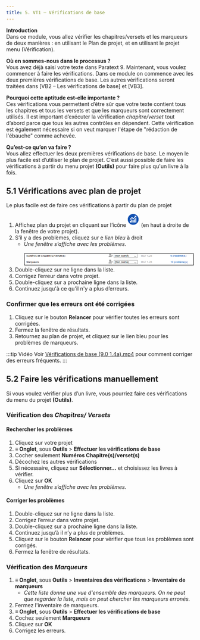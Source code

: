 ```yaml
---
title: 5. VT1 – Vérifications de base
---
```

**Introduction**  
Dans ce module, vous allez vérifier les chapitres/versets et les marqueurs de deux manières : en utilisant le Plan de projet, et en utilisant le projet menu (Vérification).

**Où en sommes-nous dans le processus ?**  
Vous avez déjà saisi votre texte dans Paratext 9. Maintenant, vous voulez commencer à faire les vérifications. Dans ce module on commence avec les deux premières vérifications de base. Les autres vérifications seront traitées dans [VB2 – Les vérifications de base] et [VB3].

**Pourquoi cette aptitude est-elle importante ?**  
Ces vérifications vous permettent d’être sûr que votre texte contient tous les chapitres et tous les versets et que les marqueurs sont correctement utilisés. Il est important d’exécuter la vérification *chapitre/verset* tout d’abord parce que tous les autres contrôles en dépendent. Cette vérification est également nécessaire si on veut marquer l'étape de "rédaction de l'ébauche" comme achevée.

**Qu’est-ce qu’on va faire ?**  
Vous allez effectuer les deux premières vérifications de base. Le moyen le plus facile est d’utiliser le plan de projet. C’est aussi possible de faire les vérifications à partir du menu projet **(Outils)** pour faire plus qu'un livre à la fois.

## 5.1 Vérifications avec plan de projet

Le plus facile est de faire ces vérifications à partir du plan de projet

1.  Affichez plan du projet en cliquant sur l’icône![](../media/4b0b6eb237606727f105a01beffe64c2.png) (en haut à droite de la fenêtre de votre projet).
1.  S’il y a des problèmes, cliquez sur e *lien bleu* à droit  
     -   *Une fenêtre s’affiche avec les problèmes*.  
    ![](../media/e1b0dc1b87fe0c978f2d8555b5b35247.png)  
1.  Double-cliquez sur ne ligne dans la liste.
1.  Corrigez l’erreur dans votre projet.
1.  Double-cliquez sur a prochaine ligne dans la liste.
1.  Continuez jusqu'à ce qu'il n'y a plus d’erreurs.

### Confirmer que les erreurs ont été corrigées
1.  Cliquez sur le bouton **Relancer**  pour vérifier toutes les erreurs sont corrigées.
1.  Fermez la fenêtre de résultats.
1.  Retournez au plan de projet, et cliquez sur le lien bleu pour les problèmes de marqueurs.


:::tip    Vidéo
Voir [Vérifications de base (9.0 1.4a).mp4](https://vimeo.com/486312960) pour comment corriger des erreurs fréquents.
:::


## 5.2 Faire les vérifications manuellement

Si vous voulez vérifier plus d’un livre, vous pourriez faire ces vérifications du menu du projet **(Outils)**.

### Vérification des *Chapitres/ Versets*
#### Rechercher les problèmes
1.  Cliquez sur votre projet
1.  **≡ Onglet**, sous **Outils** \> **Effectuer les vérifications de base**
1.  Cocher seulement **Numéros Chapitre(s)/verset(s)**
1.  Décochez les autres vérifications
1.  Si nécessaire, cliquez sur **Sélectionner…** et choisissez les livres à vérifier.
1.  Cliquez sur **OK**   
     -   *Une fenêtre s’affiche avec les problèmes.*

#### Corriger les problèmes
1.  Double-cliquez sur ne ligne dans la liste.
1.  Corrigez l’erreur dans votre projet.
1.  Double-cliquez sur a prochaine ligne dans la liste.
1.  Continuez jusqu’à il n’y a plus de problèmes.
1.  Cliquez sur le bouton **Relancer**  pour vérifier que tous les problèmes sont corrigés.
1.  Fermez la fenêtre de résultats.

### Vérification des *Marqueurs*
1.  **≡ Onglet**, sous **Outils** \> **Inventaires des vérifications** \> **Inventaire de marqueurs**  
     -   *Cette liste donne une vue d'ensemble des marqueurs. On ne peut que regarder la liste, mais on peut chercher les marqueurs erronés.*  
1.  Fermez l'inventaire de marqueurs.
1.  **≡ Onglet**, sous **Outils** \> **Effectuer les vérifications de base**
1.  Cochez seulement **Marqueurs**
1.  Cliquez sur **OK**
1.  Corrigez les erreurs.
